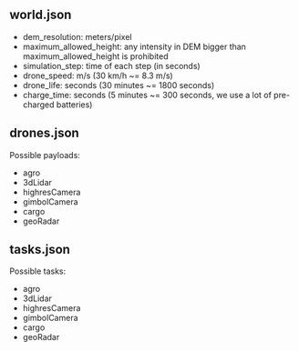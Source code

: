 ## world.json

 - dem_resolution: meters/pixel
 - maximum_allowed_height: any intensity in DEM bigger than maximum_allowed_height is prohibited
 - simulation_step: time of each step (in seconds)
 - drone_speed: m/s (30 km/h ~= 8.3 m/s)
 - drone_life: seconds (30 minutes ~= 1800 seconds)
 - charge_time: seconds (5 minutes ~= 300 seconds, we use a lot of pre-charged batteries)

## drones.json

Possible payloads:

 - agro
 - 3dLidar
 - highresCamera
 - gimbolCamera
 - cargo
 - geoRadar

## tasks.json

Possible tasks:

 - agro
 - 3dLidar
 - highresCamera
 - gimbolCamera
 - cargo
 - geoRadar


